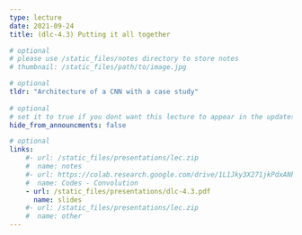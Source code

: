 ```yaml
---
type: lecture
date: 2021-09-24
title: (dlc-4.3) Putting it all together

# optional
# please use /static_files/notes directory to store notes
# thumbnail: /static_files/path/to/image.jpg

# optional
tldr: "Architecture of a CNN with a case study"
  
# optional
# set it to true if you dont want this lecture to appear in the updates section
hide_from_announcments: false

# optional
links: 
    #- url: /static_files/presentations/lec.zip
    #  name: notes
    #- url: https://colab.research.google.com/drive/1L1Jky3X271jkPdxANhwIDvaD7crsCll-?usp=sharing
    #  name: Codes - Convolution
    - url: /static_files/presentations/dlc-4.3.pdf
      name: slides
    #- url: /static_files/presentations/lec.zip
    #  name: other
---
```

